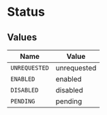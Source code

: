 # Status


## Values

| Name          | Value         |
| ------------- | ------------- |
| `UNREQUESTED` | unrequested   |
| `ENABLED`     | enabled       |
| `DISABLED`    | disabled      |
| `PENDING`     | pending       |